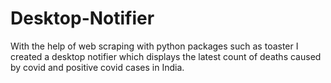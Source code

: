 # Desktop-Notifier
With the help of web scraping with python packages such as toaster I created a desktop notifier which displays the latest count of deaths caused by covid and positive covid cases in India.
